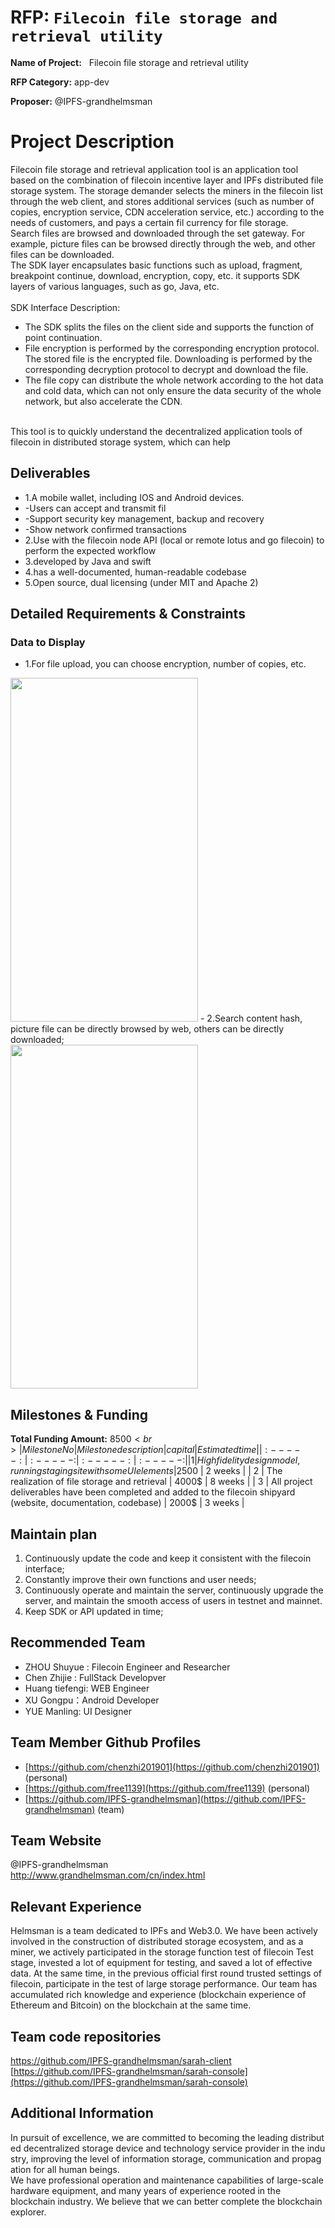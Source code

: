  # RFP: `Filecoin file storage and retrieval utility`

 **Name of Project:**   Filecoin file storage and retrieval utility
 
 **RFP Category:** app-dev
 
  **Proposer:** @IPFS-grandhelmsman
   
  
 # Project Description
Filecoin file storage and retrieval application tool is an application tool based on the combination of filecoin incentive layer and IPFs distributed file storage system. The storage demander selects the miners in the filecoin list through the web client, and stores additional services (such as number of copies, encryption service, CDN acceleration service, etc.) according to the needs of customers, and pays a certain fil currency for file storage.<br>
Search files are browsed and downloaded through the set gateway. For example, picture files can be browsed directly through the web, and other files can be downloaded.<br>
The SDK layer encapsulates basic functions such as upload, fragment, breakpoint continue, download, encryption, copy, etc. it supports SDK layers of various languages, such as go, Java, etc.<br>
<br>
SDK Interface Description:
- The SDK splits the files on the client side and supports the function of point continuation.
- File encryption is performed by the corresponding encryption protocol. The stored file is the encrypted file. Downloading is performed by the corresponding decryption protocol to decrypt and download the file.
- The file copy can distribute the whole network according to the hot data and cold data, which can not only ensure the data security of the whole network, but also accelerate the CDN.
<br>
This tool is to quickly understand the decentralized application tools of filecoin in distributed storage system, which can help<br>

## Deliverables
- 1.A mobile wallet, including IOS and Android devices.
- -Users can accept and transmit fil
- -Support security key management, backup and recovery
- -Show network confirmed transactions
- 2.Use with the filecoin node API (local or remote lotus and go filecoin) to  perform the expected workflow
- 3.developed by Java and swift
- 4.has a well-documented, human-readable codebase
- 5.Open source, dual licensing (under MIT and Apache 2)

## Detailed Requirements & Constraints

### Data to Display
- 1.For file upload, you can choose encryption, number of copies, etc.<br>
<img src="https://upload.grandhelmsman.com/hlm/stage/image5.png" width="300" height="550" />
- 2.Search content hash, picture file can be directly browsed by web, others can be directly downloaded;<br>
<img src="https://upload.grandhelmsman.com/hlm/stage/image2.png" width="300" height="550" />

## Milestones & Funding
**Total Funding Amount:** 8500$<br>
| Milestone No | Milestone description | capital | Estimated time | 
| :-----: | :-----: | :-----: | :-----: |
| 1 | High fidelity design model, running staging site with some UI elements | 2500$ | 2 weeks |
| 2 | The realization of file storage and retrieval | 4000$ | 8 weeks |
| 3 | All project deliverables have been completed and added to the filecoin shipyard (website, documentation, codebase) | 2000$ | 3 weeks |


## Maintain plan
1. Continuously update the code and keep it consistent with the filecoin interface;<br>
2. Constantly improve their own functions and user needs;<br>
3. Continuously operate and maintain the server, continuously upgrade the server, and maintain the smooth access of users in testnet and mainnet.<br>
4. Keep SDK or API updated in time;<br>

## Recommended Team
- ZHOU Shuyue : Filecoin Engineer and Researcher
- Chen Zhijie : FullStack Developver
- Huang tiefengi: WEB Engineer
- XU Gongpu：Android Developer
- YUE Manling: UI Designer
## Team Member Github Profiles
- [https://github.com/chenzhi201901](https://github.com/chenzhi201901) (personal)
- [https://github.com/free1139](https://github.com/free1139) (personal)
- [https://github.com/IPFS-grandhelmsman](https://github.com/IPFS-grandhelmsman) (team)
## Team Website
@IPFS-grandhelmsman<br>
http://www.grandhelmsman.com/cn/index.html<br>
## Relevant Experience
Helmsman is a team dedicated to IPFs and Web3.0. We have been actively involved in the construction of distributed storage ecosystem, and as a miner, we actively participated in the storage function test of filecoin Test stage, invested a lot of equipment for testing, and saved a lot of effective data. At the same time, in the previous official first round trusted settings of filecoin, participate in the test of large storage performance. Our team has accumulated rich knowledge and experience (blockchain experience of Ethereum and Bitcoin) on the blockchain at the same time.
## Team code repositories
[https://github.com/IPFS-grandhelmsman/sarah-client ](https://github.com/IPFS-grandhelmsman/sarah-client ) <br>
[https://github.com/IPFS-grandhelmsman/sarah-console](https://github.com/IPFS-grandhelmsman/sarah-console) 
## Additional Information
In pursuit of excellence, we are committed to becoming the leading distributed decentralized storage device and technology service provider in the industry, improving the level of information storage, communication and propagation for all human beings.<br>
We have professional operation and maintenance capabilities of large-scale hardware equipment, and many years of experience rooted in the blockchain industry. We believe that we can better complete the blockchain explorer.
